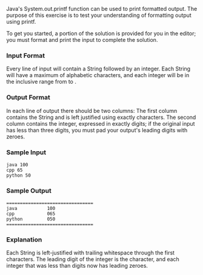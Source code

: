 Java's System.out.printf function can be used to print formatted output. The purpose of this exercise is to test your understanding of formatting output using printf.

To get you started, a portion of the solution is provided for you in the editor; you must format and print the input to complete the solution.

### Input Format

Every line of input will contain a String followed by an integer.
Each String will have a maximum of  alphabetic characters, and each integer will be in the inclusive range from  to .

### Output Format

In each line of output there should be two columns:
The first column contains the String and is left justified using exactly  characters.
The second column contains the integer, expressed in exactly  digits; if the original input has less than three digits, you must pad your output's leading digits with zeroes.

### Sample Input
```
java 100
cpp 65
python 50
```

### Sample Output

```
================================
java           100
cpp            065
python         050
================================
```

### Explanation

Each String is left-justified with trailing whitespace through the first  characters. The leading digit of the integer is the  character, and each integer that was less than  digits now has leading zeroes.